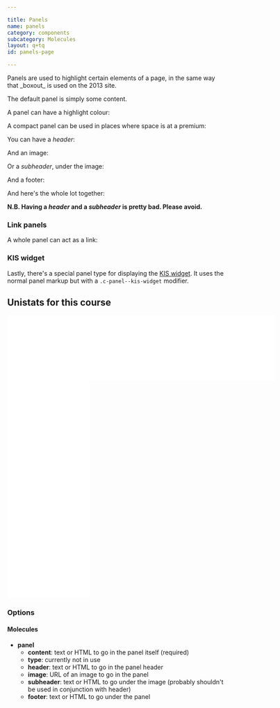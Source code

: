 ```yaml
---

title: Panels
name: panels
category: components
subcategory: Molecules
layout: q+tq
id: panels-page

---
```


<div class="lead"><p>Panels are used to highlight certain elements of a page, in the same way that _boxout_ is used on the 2013 site.</p></div>

The default panel is simply some content.

<script>
component("panel", {
  "content": "<p>Atmospheric chemist Professor Alastair Lewis argues that clean air should be the engine of economic growth in China, rather than the brake.</p>"
});
</script>

A panel can have a highlight colour:

<script>
component("panel", {
  "content": "<p>Atmospheric chemist Professor Alastair Lewis argues that clean air should be the engine of economic growth in China, rather than the brake.</p>",
  "type":"highlight"
});
</script>

A compact panel can be used in places where space is at a premium:

<script>
component("panel", {
  "content": "<p>Atmospheric chemist Professor Alastair Lewis argues that clean air should be the engine of economic growth in China, rather than the brake.</p>",
  "type":"compact"
});
</script>

You can have a _header_:

<script>
component("panel", {
  "header": "<h5>Air pollution clouds economic growth in China</h5>",
  "content": "<p>Atmospheric chemist Professor Alastair Lewis argues that clean air should be the engine of economic growth in China, rather than the brake.</p>"
});
</script>

And an image:

<script>
component("panel", {
  "header": "<h5>Air pollution clouds economic growth in China</h5>",
  "image": "https://unsplash.it/800/400?image=962",
  "content": "<p>Atmospheric chemist Professor Alastair Lewis argues that clean air should be the engine of economic growth in China, rather than the brake.</p>"
});
</script>

Or a _subheader_, under the image:

<script>
component("panel", {
  "image": "https://unsplash.it/800/400?image=962",
  "subheader": "<h6>How the Chinese could improve the quality of the air they breathe</h6>",
  "content": "<p>Atmospheric chemist Professor Alastair Lewis argues that clean air should be the engine of economic growth in China, rather than the brake.</p>"
});
</script>

And a footer:

<script>
component("panel", {
  "header": "<h5>Air pollution clouds economic growth in China</h5>",
  "image": "https://unsplash.it/800/400?image=962",
  "footer": "This article was first published on The Conversation website",
  "content": "<p>Atmospheric chemist Professor Alastair Lewis argues that clean air should be the engine of economic growth in China, rather than the brake.</p>"
});
</script>

And here's the whole lot together:

**N.B. Having a _header_ and a _subheader_ is pretty bad. Please avoid.**

<script>
component("panel", {
  "type": "default",
  "header": "<h5>Air pollution clouds economic growth in China</h5>",
  "image": "https://unsplash.it/800/400?image=962",
  "subheader": "<h6>How the Chinese could improve the quality of the air they breathe</h6>",
  "footer": "This article was first published on The Conversation website",
  "content": "<p>Atmospheric chemist Professor Alastair Lewis argues that clean air should be the engine of economic growth in China, rather than the brake.</p>"
});
</script>

### Link panels

A whole panel can act as a link:

<script>
component("panel-link", {
  "content": "<p>Atmospheric chemist Professor Alastair Lewis argues that clean air should be the engine of economic growth in China, rather than the brake.</p>",
  "url":"http://www.york.ac.uk"
}) +
component("panel-link", {
  "type":"highlight",
  "content": "<p>Atmospheric chemist Professor Alastair Lewis argues that clean air should be the engine of economic growth in China, rather than the brake.</p>",
  "url":"http://www.york.ac.uk"
});
</script>

### KIS widget

Lastly, there's a special panel type for displaying the [KIS widget](https://www.hesa.ac.uk/includes/C14061_resources/download/Unistats_widget_user_guide.pdf?v=1.7). It uses the normal panel markup but with a `.c-panel--kis-widget` modifier.

<div class="c-panel c-panel--kis-widget">
  <div class="c-panel__content">
    <h2 class="c-panel--kis-widget__title">Unistats for this course</h2>
    <div class="c-panel--kis-widget__content is-visible@large+">
      <iframe id="unistats-widget-frame-horizontal" title="Unistats KIS Widget" src="//widget.unistats.ac.uk/Widget/10007167/UUBMATSMAT3~UBMATSMAT3/horizontal/small/en-GB/FullTime" scrolling="no" style="overflow: hidden; border: 0px none transparent; width: 615px; height: 150px;"></iframe>
    </div>
    <div class="c-panel--kis-widget__content is-visible@medium-">
      <iframe id="unistats-widget-frame-vertical" title="Unistats KIS Widget" src="//widget.unistats.ac.uk/Widget/10007167/UUBMATSMAT3~UBMATSMAT3/vertical/small/en-GB/FullTime" scrolling="no" style="overflow: hidden; border: 0px none transparent; width: 190px; height: 500px;"></iframe>
    </div>
  </div>
</div>

### Options

#### Molecules

* **panel**
  * **content**: text or HTML to go in the panel itself (required)
  * **type**: currently not in use
  * **header**: text or HTML to go in the panel header
  * **image**: URL of an image to go in the panel
  * **subheader**: text or HTML to go under the image (probably shouldn't be used in conjunction with header)
  * **footer**: text or HTML to go under the panel
